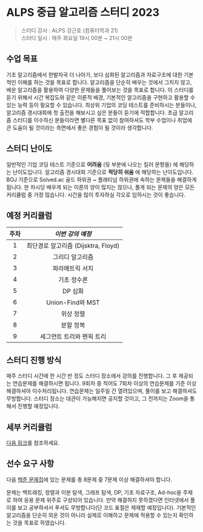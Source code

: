 # ALPS 중급 알고리즘 스터디 2023

> 스터디 강사 : ALPS 강근호 (컴퓨터학과 21)<br>스터디 일시 : 매주 화요일 19시 00분 ~ 21시 00분



## 수업 목표

기초 알고리즘에서 한발자국 더 나아가, 보다 심화된 알고리즘과 자료구조에 대한 기본적인 이해를 하는 것을 목표로 합니다. 알고리즘을 단순히 배우는 것에서 그치지 않고, 배운 알고리즘을 활용하여 다양한 문제들을 풀어보는 것을 목표로 합니다. 이 스터디를 듣기 위해서 시간 복잡도와 같은 이론적 배경, 기본적인 알고리즘을 구현하고 활용할 수 있는 능력 등이 필요할 수 있습니다. 최상위 기업의 코딩 테스트를 준비하시는 분들이나, 알고리즘 경시대회에 첫 출전을 해보시고 싶은 분들이 듣기에 적합합니다. 초급 알고리즘 스터디를 이수하신 분들이라면 별다른 목표 없이 참여하셔도 학부 수업이나 취업에 큰 도움이 될 것이라는 측면에서 좋은 경험이 될 것이라 생각합니다.



## 스터디 난이도

일반적인 기업 코딩 테스트 기준으로 **어려움** (뒷 부분에 나오는 킬러 문항들) 에 해당하는 난이도입니다. 알고리즘 경시대회 기준으로 **적당히 쉬움** 에 해당하는 난이도입니다. BOJ 기준으로 Solved.ac 골드 하위권 ~ 플래티넘 하위권에 속하는 문제들을 해결하게 됩니다. 한 차시당 배우게 되는 이론의 양이 많지는 않으나, 풀게 되는 문제의 양은 모든 커리큘럼 중 가장 많습니다. 시간을 많이 투자하실 각오로 임하시는 것이 좋습니다.



## 예정 커리큘럼

| 주차 |          *이번 강의 예정*           |
| :--: | :---------------------------------: |
|  1   | 최단경로 알고리즘 (Dijsktra, Floyd) |
|  2   |           그리디 알고리즘           |
|  3   |           파라메트릭 서치           |
|  4   |             기초 정수론             |
|  5   |               DP 심화               |
|  6   |          Union-Find와 MST           |
|  7   |              위상 정렬              |
|  8   |              분할 정복              |
|  9   |      세그먼트 트리와 펜윅 트리      |



## 스터디 진행 방식

매주 스터디 시간에 한 시간 반 정도 스터디 장소에서 강의를 진행합니다. 그 후 제공되는 연습문제를 해결하시면 됩니다. 9회차 중 적어도 7회차 이상의 연습문제를 기준 이상 해결하셔야 이수처리됩니다. 연습문제는 일주일 간 열려있으며, 풀이를 보고 해결하셔도 무방합니다. 스터디 장소는 대관이 가능해지면 공지할 것이고, 그 전까지는 Zoom을 통해서 진행할 예정입니다. 

## 세부 커리큘럼

[다음 링크](https://github.com/ALPS-Study/Introduction/blob/e23b8969035854bae5ee994f6cbbbf8d2f96c51a/2023-1R/0x02%20%EC%A4%91%EA%B8%89%20%EC%95%8C%EA%B3%A0%EB%A6%AC%EC%A6%98%20%EC%8A%A4%ED%84%B0%EB%94%94/intermediate_study_2023.md)를 참조하세요.

## 선수 요구 사항
다음 [백준 문제집](https://www.acmicpc.net/workbook/view/14610)에 있는 문제를 총 8문제 중 7문제 이상 해결하셔야 합니다.

문제는 백트래킹, 정렬과 이분 탐색, 그래프 탐색, DP, 기초 자료구조, Ad-hoc을 주제로 하여 응용 문제 위주로 구성되어 있습니다. 만약 해결하지 못하겠다면 인터넷에서 풀이를 보고 공부하셔서 푸셔도 무방합니다(단 코드 표절은 제재할 예정입니다). 기본적인 알고리즘을 단순히 외운 것이 아니라 실제로 이해하고 문제에 적용할 수 있는지 확인하는 것을 목표로 하였습니다.
